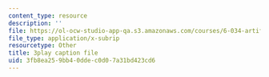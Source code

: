 ```yaml
---
content_type: resource
description: ''
file: https://ol-ocw-studio-app-qa.s3.amazonaws.com/courses/6-034-artificial-intelligence-fall-2010/3fb8ea259bb40ddec0d07a31bd423cd6_sh3EPjhhd40.srt
file_type: application/x-subrip
resourcetype: Other
title: 3play caption file
uid: 3fb8ea25-9bb4-0dde-c0d0-7a31bd423cd6
---
```

